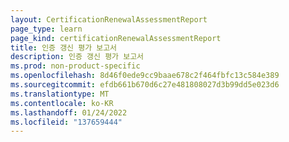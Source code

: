 ```yaml
---
layout: CertificationRenewalAssessmentReport
page_type: learn
page_kind: certificationRenewalAssessmentReport
title: 인증 갱신 평가 보고서
description: 인증 갱신 평가 보고서
ms.prod: non-product-specific
ms.openlocfilehash: 8d46f0ede9cc9baae678c2f464fbfc13c584e389
ms.sourcegitcommit: efdb661b670d6c27e481808027d3b99dd5e023d6
ms.translationtype: MT
ms.contentlocale: ko-KR
ms.lasthandoff: 01/24/2022
ms.locfileid: "137659444"
---
```

